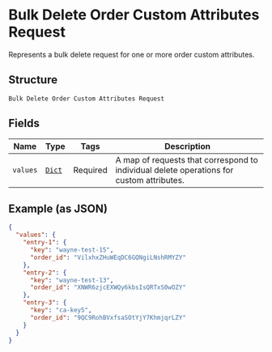
# Bulk Delete Order Custom Attributes Request

Represents a bulk delete request for one or more order custom attributes.

## Structure

`Bulk Delete Order Custom Attributes Request`

## Fields

| Name | Type | Tags | Description |
|  --- | --- | --- | --- |
| `values` | [`Dict`](../../doc/models/bulk-delete-order-custom-attributes-request-delete-custom-attribute.md) | Required | A map of requests that correspond to individual delete operations for custom attributes. |

## Example (as JSON)

```json
{
  "values": {
    "entry-1": {
      "key": "wayne-test-15",
      "order_id": "VilxhxZHuWEqDC6GQNgiLNshRMYZY"
    },
    "entry-2": {
      "key": "wayne-test-13",
      "order_id": "XNWR6zjcEXWQy6kbsIsQRTxS0wOZY"
    },
    "entry-3": {
      "key": "ca-key5",
      "order_id": "9QC9RohBVxfsaSOtYjY7KhmjqrLZY"
    }
  }
}
```

